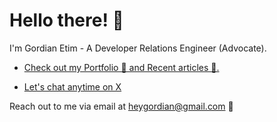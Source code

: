 
# Hello there! 👋

I'm Gordian Etim - A Developer Relations Engineer (Advocate). 

- [Check out my Portfolio 📂 and Recent articles 📝.](https://linktr.ee/heygordian)

- [Let's chat anytime on X](https://x.com/0xgordian) 

Reach out to me via email at heygordian@gmail.com 📧 




